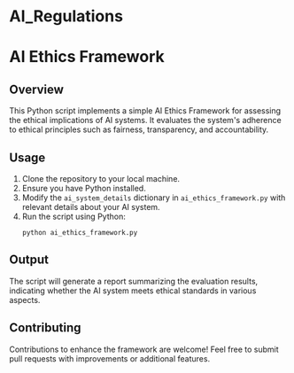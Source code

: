# AI_Regulations

# AI Ethics Framework

## Overview
This Python script implements a simple AI Ethics Framework for assessing the ethical implications of AI systems. It evaluates the system's adherence to ethical principles such as fairness, transparency, and accountability.

## Usage
1. Clone the repository to your local machine.
2. Ensure you have Python installed.
3. Modify the `ai_system_details` dictionary in `ai_ethics_framework.py` with relevant details about your AI system.
4. Run the script using Python:
    ```
    python ai_ethics_framework.py
    ```

## Output
The script will generate a report summarizing the evaluation results, indicating whether the AI system meets ethical standards in various aspects.

## Contributing
Contributions to enhance the framework are welcome! Feel free to submit pull requests with improvements or additional features.
